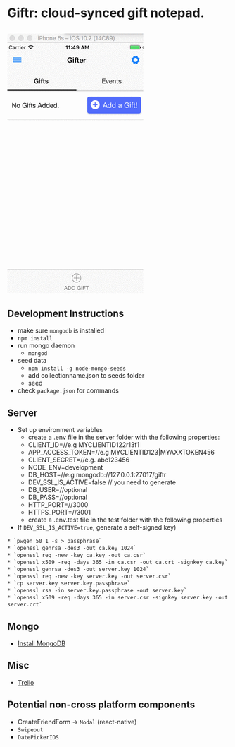 # Giftr: cloud-synced gift notepad.
![animated demo gif](demo.gif)
------
## Development Instructions
* make sure `mongodb` is installed
* `npm install`
* run mongo daemon
  * `mongod`
* seed data
	* `npm install -g node-mongo-seeds`
	* add collectionname.json to seeds folder
	* seed
* check `package.json` for commands

## Server
* Set up environment variables
  * create a .env file in the server folder with the following properties:
  * CLIENT_ID=//e.g MYCLIENTID122r13f1
  * APP_ACCESS_TOKEN=//e.g MYCLIENTID123|MYAXXTOKEN456
  * CLIENT_SECRET=//e.g. abc123456
  * NODE_ENV=development
  * DB_HOST=//e.g mongodb://127.0.0.1:27017/giftr
  * DEV_SSL_IS_ACTIVE=false // you need to generate
  * DB_USER=//optional
  * DB_PASS=//optional
  * HTTP_PORT=//3000
  * HTTPS_PORT=//3001
  * create a .env.test file in the test folder with the following properties
* If `DEV_SSL_IS_ACTIVE=true`, generate a self-signed key)
 ```
* `pwgen 50 1 -s > passphrase`
* `openssl genrsa -des3 -out ca.key 1024`
* `openssl req -new -key ca.key -out ca.csr`
* `openssl x509 -req -days 365 -in ca.csr -out ca.crt -signkey ca.key`
* `openssl genrsa -des3 -out server.key 1024`
* `openssl req -new -key server.key -out server.csr`
* `cp server.key server.key.passphrase`
* `openssl rsa -in server.key.passphrase -out server.key`
* `openssl x509 -req -days 365 -in server.csr -signkey server.key -out server.crt`
```
## Mongo
* [Install MongoDB](https://www.evernote.com/shard/s557/nl/2147483647/d3d477c4-fa9c-43de-8167-86eac44c801b/)

## Misc
* [Trello](https://trello.com/b/kOwrKDAC/giftr)

## Potential non-cross platform components
* CreateFriendForm -> `Modal` (react-native)
* `Swipeout`
* `DatePickerIOS`
